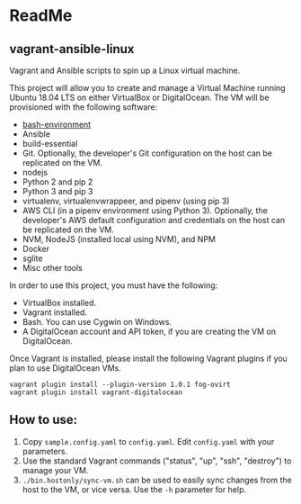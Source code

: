 # ReadMe

## vagrant-ansible-linux

Vagrant and Ansible scripts to spin up a Linux virtual machine.

This project will allow you to create and manage a Virtual Machine running Ubuntu 18.04 LTS on either VirtualBox or DigitalOcean. The VM will be provisioned with the following software:

- [bash-environment](https://github.com/neilluna/bash-environment)
- Ansible
- build-essential
- Git. Optionally, the developer's Git configuration on the host can be replicated on the VM.
- nodejs
- Python 2 and pip 2
- Python 3 and pip 3
- virtualenv, virtualenvwrappeer, and pipenv (using pip 3)
- AWS CLI (in a pipenv environment using Python 3). Optionally, the developer's AWS default configuration and credentials on the host can be replicated on the VM.
- NVM, NodeJS (installed local using NVM), and NPM
- Docker
- sglite
- Misc other tools

In order to use this project, you must have the following:

- VirtualBox installed.
- Vagrant installed.
- Bash. You can use Cygwin on Windows.
- A DigitalOcean account and API token, if you are creating the VM on DigitalOcean.

Once Vagrant is installed, please install the following Vagrant plugins if you plan to use DigitalOcean VMs.
```
vagrant plugin install --plugin-version 1.0.1 fog-ovirt
vagrant plugin install vagrant-digitalocean
```

## How to use:
1. Copy `sample.config.yaml` to `config.yaml`. Edit `config.yaml` with your parameters.
1. Use the standard Vagrant commands ("status", "up", "ssh", "destroy") to manage your VM.
1. `./bin.hostonly/sync-vm.sh` can be used to easily sync changes from the host to the VM, or vice versa.  Use the `-h` parameter for help.
